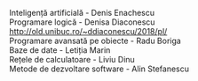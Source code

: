 Inteligență artificială - Denis Enachescu \
Programare logică - Denisa Diaconescu http://old.unibuc.ro/~ddiaconescu/2018/pl/ \
Programare avansată pe obiecte - Radu Boriga \
Baze de date - Letiția Marin \
Rețele de calculatoare - Liviu Dinu \
Metode de dezvoltare software - Alin Stefanescu
